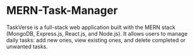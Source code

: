 # MERN-Task-Manager
TaskVerse is a full-stack web application built with the MERN stack (MongoDB, Express.js, React.js, and Node.js). It allows users to manage daily tasks: add new ones, view existing ones, and delete completed or unwanted tasks.
